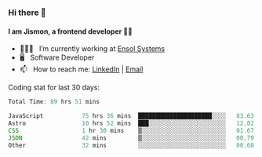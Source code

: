 ### Hi there 👋

#### I am Jismon, a frontend developer 👦🏻

- 🧑🏻‍💻   &nbsp; I’m currently working at <a href='https://www.ensolsystems.com/' target="_blank">Ensol Systems</a>
- 🖥   &nbsp; Software Developer
- 📫   &nbsp; How to reach me: <a href='https://www.linkedin.com/in/jismonthomas/'>LinkedIn</a> | <a href='mailto:hellojismonthomas@gmail.com'>Email</a>

Coding stat for last 30 days:
<!--START_SECTION:waka-->

```javascript
Total Time: 89 hrs 51 mins

JavaScript           75 hrs 36 mins  █████████████████████░░░░   83.63 %
Astro                10 hrs 52 mins  ███░░░░░░░░░░░░░░░░░░░░░░   12.02 %
CSS                  1 hr 30 mins    ▒░░░░░░░░░░░░░░░░░░░░░░░░   01.67 %
JSON                 42 mins         ▒░░░░░░░░░░░░░░░░░░░░░░░░   00.79 %
Other                32 mins         ░░░░░░░░░░░░░░░░░░░░░░░░░   00.60 %
```

<!--END_SECTION:waka-->

<!--
**jismonthomas/jismonthomas** is a ✨ _special_ ✨ repository because its `README.md` (this file) appears on your GitHub profile.

Here are some ideas to get you started:

- 🔭 I’m currently working on ...
- 🌱 I’m currently learning ...
- 👯 I’m looking to collaborate on ...
- 🤔 I’m looking for help with ...
- 💬 Ask me about ...
- 📫 How to reach me: ...
- 😄 Pronouns: ...
- ⚡ Fun fact: ...
-->
